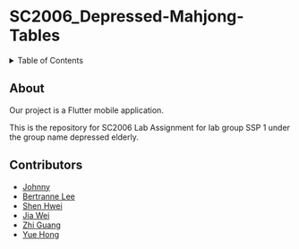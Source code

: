 # SC2006_Depressed-Mahjong-Tables

<!-- TABLE OF CONTENTS -->
<details>
    <summary>Table of Contents</summary>
    <ol>
        <li>About The Project</li>
        <li>Contributors</li>
    </ol>
</details>

## About
Our project is a Flutter mobile application.

This is the repository for SC2006 Lab Assignment for lab group SSP 1 under the group name depressed elderly.

## Contributors

- [Johnny](https://github.com/johnny-psh)
- [Bertranne Lee](https://github.com/bertrainn)
- [Shen Hwei](https://github.com/imaginaryBuddy)
- [Jia Wei](https://github.com/KohJiaWei)
- [Zhi Guang](https://github.com/Justinhhhh)
- [Yue Hong](https://github.com/AmosChong20)
